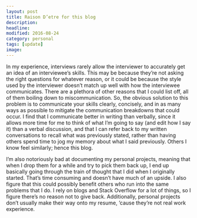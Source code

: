 ```yaml
---
layout: post
title: Raison D’etre for this blog
description:
headline:
modified: 2016-08-24
category: personal
tags: [update]
image:
---
```

In my experience, interviews rarely allow the interviewer to accurately get an idea of an interviewee’s skills.  This may be because they’re not asking the right questions for whatever reason, or it could be because the style used by the interviewer doesn’t match up well with how the interviewee communicates.  There are a plethora of other reasons that I could list off, all of them boiling down to miscommunication.  So, the obvious solution to this problem is to communicate your skills clearly, concisely, and in as many ways as possible to mitigate the communication breakdowns that could occur.  I find that I communicate better in writing than verbally, since it allows more time for me to think of what I’m going to say (and edit how I say it) than a verbal discussion, and that I can refer back to my written conversations to recall what was previously stated, rather than having others spend time to jog my memory about what I said previously.  Others I know feel similarly; hence this blog.

I’m also notoriously bad at documenting my personal projects, meaning that when I drop them for a while and try to pick them back up, I end up basically going through the train of thought that I did when I originally started.  That’s time consuming and doesn’t have much of an upside.  I also figure that this could possibly benefit others who run into the same problems that I do.  I rely on blogs and Stack Overflow for a lot of things, so I figure there’s no reason not to give back.  Additionally, personal projects don’t usually make their way onto my resume, ’cause they’re not real work experience.
